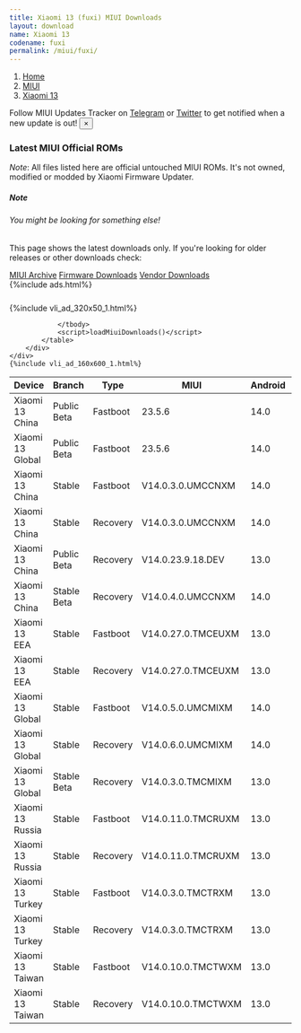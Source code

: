 ```yaml
---
title: Xiaomi 13 (fuxi) MIUI Downloads
layout: download
name: Xiaomi 13
codename: fuxi
permalink: /miui/fuxi/
---
```

<nav aria-label="breadcrumb">
    <ol class="breadcrumb">
        <li class="breadcrumb-item"><a href="/">Home</a></li>
        <li class="breadcrumb-item"><a href="/miui/">MIUI</a></li>
        <li class="breadcrumb-item active" aria-current="page"><a href="/miui/fuxi/">Xiaomi 13</a></li>
    </ol>
</nav>
<div class="alert alert-primary alert-dismissible fade show" role="alert">
    Follow MIUI Updates Tracker on <a href="https://t.me/MIUIUpdatesTracker" class="alert-link">Telegram</a>
     or <a href="https://twitter.com/MiFwUpdater" class="alert-link">Twitter</a> to get notified when a new update is out!
    <button type="button" class="close" data-dismiss="alert" aria-label="Close">
        <span aria-hidden="true">&times;</span>
    </button>
</div>

### Latest MIUI Official ROMs
*Note*: All files listed here are official untouched MIUI ROMs. It's not owned, modified or modded by Xiaomi Firmware Updater.
<div class="card">
  <div class="card-body">
    <h5 class="card-title">Note</h5>
    <h6 class="card-subtitle mb-2 text-muted">You might be looking for something else!</h6>
    <p class="card-text">This page shows the latest downloads only.
     If you're looking for older releases or other downloads check:</p>
    <a href="/archive/miui/fuxi/" class="card-link">MIUI Archive</a>
    <a href="/firmware/fuxi/" class="card-link">Firmware Downloads</a>
    <a href="/vendor/fuxi/" class="card-link">Vendor Downloads</a>
  </div>
</div>
{%include ads.html%}
<div class="row justify-content-center">
    <div class="col-10">
        <div class="table-responsive-md" style="margin-top: 25px;">
            {%include vli_ad_320x50_1.html%}
            <table id="miui" class="display dt-responsive nowrap compact table table-striped table-hover table-sm">
                <thead class="thead-dark">
                    <tr>
                        <th data-ref="device">Device</th>
                        <th data-ref="branch">Branch</th>
                        <th data-ref="type">Type</th>
                        <th data-ref="miui">MIUI</th>
                        <th data-ref="android">Android</th>
                        <th data-ref="size">Size</th>
                        <th data-ref="size">Date</th>
                        <th data-ref="link">Link</th>
                    </tr>
                </thead>
                <tbody>
                <tr><td>Xiaomi 13 China</td><td>Public Beta</td><td>Fastboot</td><td>23.5.6</td><td>14.0</td><td>7.8 GB</td><td>2023-05-06</td><td><a href="/miui/fuxi/public beta/23.5.6/">Download</a></td></tr>
<tr><td>Xiaomi 13 Global</td><td>Public Beta</td><td>Fastboot</td><td>23.5.6</td><td>14.0</td><td>7.1 GB</td><td>2023-05-06</td><td><a href="/miui/fuxi/public beta/23.5.6/">Download</a></td></tr>
<tr><td>Xiaomi 13 China</td><td>Stable</td><td>Fastboot</td><td>V14.0.3.0.UMCCNXM</td><td>14.0</td><td>8.2 GB</td><td>2023-09-26</td><td><a href="/miui/fuxi/stable/V14.0.3.0.UMCCNXM/">Download</a></td></tr>
<tr><td>Xiaomi 13 China</td><td>Stable</td><td>Recovery</td><td>V14.0.3.0.UMCCNXM</td><td>14.0</td><td>6.5 GB</td><td>2023-09-28</td><td><a href="/miui/fuxi/stable/V14.0.3.0.UMCCNXM/">Download</a></td></tr>
<tr><td>Xiaomi 13 China</td><td>Public Beta</td><td>Recovery</td><td>V14.0.23.9.18.DEV</td><td>13.0</td><td>6.4 GB</td><td>2023-09-22</td><td><a href="/miui/fuxi/public beta/V14.0.23.9.18.DEV/">Download</a></td></tr>
<tr><td>Xiaomi 13 China</td><td>Stable Beta</td><td>Recovery</td><td>V14.0.4.0.UMCCNXM</td><td>14.0</td><td>6.5 GB</td><td>2023-10-19</td><td><a href="/miui/fuxi/stable beta/V14.0.4.0.UMCCNXM/">Download</a></td></tr>
<tr><td>Xiaomi 13 EEA</td><td>Stable</td><td>Fastboot</td><td>V14.0.27.0.TMCEUXM</td><td>13.0</td><td>7.5 GB</td><td>2023-07-31</td><td><a href="/miui/fuxi/stable/V14.0.27.0.TMCEUXM/">Download</a></td></tr>
<tr><td>Xiaomi 13 EEA</td><td>Stable</td><td>Recovery</td><td>V14.0.27.0.TMCEUXM</td><td>13.0</td><td>5.7 GB</td><td>2023-08-07</td><td><a href="/miui/fuxi/stable/V14.0.27.0.TMCEUXM/">Download</a></td></tr>
<tr><td>Xiaomi 13 Global</td><td>Stable</td><td>Fastboot</td><td>V14.0.5.0.UMCMIXM</td><td>14.0</td><td>7.9 GB</td><td>2023-09-25</td><td><a href="/miui/fuxi/stable/V14.0.5.0.UMCMIXM/">Download</a></td></tr>
<tr><td>Xiaomi 13 Global</td><td>Stable</td><td>Recovery</td><td>V14.0.6.0.UMCMIXM</td><td>14.0</td><td>5.7 GB</td><td>2023-10-25</td><td><a href="/miui/fuxi/stable/V14.0.6.0.UMCMIXM/">Download</a></td></tr>
<tr><td>Xiaomi 13 Global</td><td>Stable Beta</td><td>Recovery</td><td>V14.0.3.0.TMCMIXM</td><td>13.0</td><td>5.5 GB</td><td>2023-02-27</td><td><a href="/miui/fuxi/stable beta/V14.0.3.0.TMCMIXM/">Download</a></td></tr>
<tr><td>Xiaomi 13 Russia</td><td>Stable</td><td>Fastboot</td><td>V14.0.11.0.TMCRUXM</td><td>13.0</td><td>7.1 GB</td><td>2023-08-31</td><td><a href="/miui/fuxi/stable/V14.0.11.0.TMCRUXM/">Download</a></td></tr>
<tr><td>Xiaomi 13 Russia</td><td>Stable</td><td>Recovery</td><td>V14.0.11.0.TMCRUXM</td><td>13.0</td><td>5.6 GB</td><td>2023-09-14</td><td><a href="/miui/fuxi/stable/V14.0.11.0.TMCRUXM/">Download</a></td></tr>
<tr><td>Xiaomi 13 Turkey</td><td>Stable</td><td>Fastboot</td><td>V14.0.3.0.TMCTRXM</td><td>13.0</td><td>6.6 GB</td><td>2023-02-08</td><td><a href="/miui/fuxi/stable/V14.0.3.0.TMCTRXM/">Download</a></td></tr>
<tr><td>Xiaomi 13 Turkey</td><td>Stable</td><td>Recovery</td><td>V14.0.3.0.TMCTRXM</td><td>13.0</td><td>5.5 GB</td><td>2023-02-27</td><td><a href="/miui/fuxi/stable/V14.0.3.0.TMCTRXM/">Download</a></td></tr>
<tr><td>Xiaomi 13 Taiwan</td><td>Stable</td><td>Fastboot</td><td>V14.0.10.0.TMCTWXM</td><td>13.0</td><td>6.5 GB</td><td>2023-08-11</td><td><a href="/miui/fuxi/stable/V14.0.10.0.TMCTWXM/">Download</a></td></tr>
<tr><td>Xiaomi 13 Taiwan</td><td>Stable</td><td>Recovery</td><td>V14.0.10.0.TMCTWXM</td><td>13.0</td><td>5.5 GB</td><td>2023-09-04</td><td><a href="/miui/fuxi/stable/V14.0.10.0.TMCTWXM/">Download</a></td></tr>

                </tbody>
                <script>loadMiuiDownloads()</script>
            </table>
        </div>
    </div>
    {%include vli_ad_160x600_1.html%}
</div>
